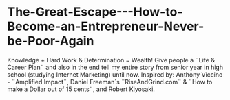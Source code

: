 # The-Great-Escape---How-to-Become-an-Entrepreneur-Never-be-Poor-Again
Knowledge + Hard Work &amp; Determination = Wealth! Give people a ¨Life &amp; Career Plan¨ and also in the end tell my entire story from senior year in high school (studying Internet Marketing) until now. Inspired by: Anthony Viccino - ¨Amplified Impact¨, Daniel Freeman´s ¨RiseAndGrind.com¨ &amp; ¨How to make a Dollar out of 15 cents¨, and Robert Kiyosaki.

